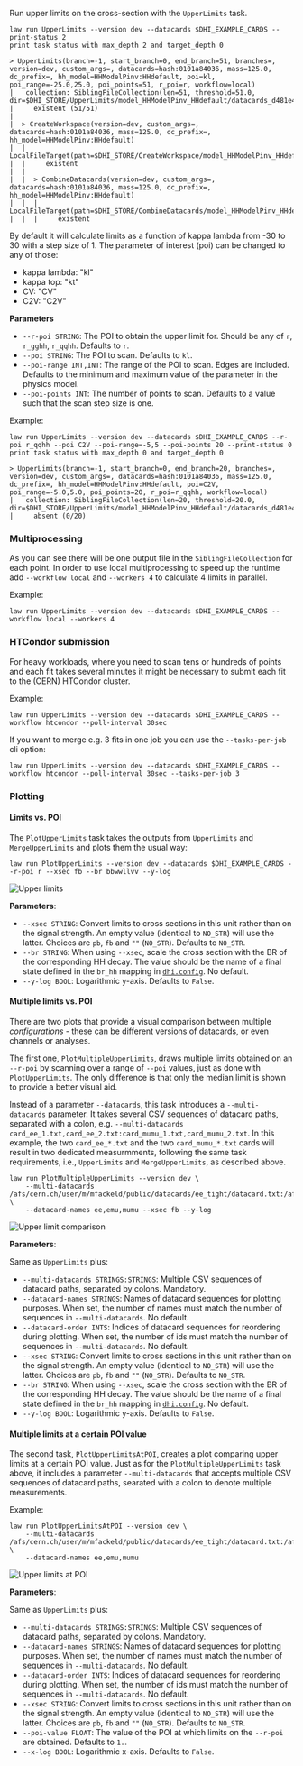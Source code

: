 Run upper limits on the cross-section with the `UpperLimits` task.

```shell hl_lines="1"
law run UpperLimits --version dev --datacards $DHI_EXAMPLE_CARDS --print-status 2
print task status with max_depth 2 and target_depth 0

> UpperLimits(branch=-1, start_branch=0, end_branch=51, branches=, version=dev, custom_args=, datacards=hash:0101a84036, mass=125.0, dc_prefix=, hh_model=HHModelPinv:HHdefault, poi=kl, poi_range=-25.0,25.0, poi_points=51, r_poi=r, workflow=local)
|   collection: SiblingFileCollection(len=51, threshold=51.0, dir=$DHI_STORE/UpperLimits/model_HHModelPinv_HHdefault/datacards_d481e43b9e/m125.0/r__kl/dev)
|     existent (51/51)
|
|  > CreateWorkspace(version=dev, custom_args=, datacards=hash:0101a84036, mass=125.0, dc_prefix=, hh_model=HHModelPinv:HHdefault)
|  |   LocalFileTarget(path=$DHI_STORE/CreateWorkspace/model_HHModelPinv_HHdefault/datacards_d481e43b9e/m125.0/dev/workspace.root)
|  |     existent
|  |
|  |  > CombineDatacards(version=dev, custom_args=, datacards=hash:0101a84036, mass=125.0, dc_prefix=, hh_model=HHModelPinv:HHdefault)
|  |  |   LocalFileTarget(path=$DHI_STORE/CombineDatacards/model_HHModelPinv_HHdefault/datacards_d481e43b9e/m125.0/dev/datacard.txt)
|  |  |     existent
```
By default it will calculate limits as a function of kappa lambda from -30 to 30 with a step size of 1.
The parameter of interest (poi) can be changed to any of those:

- kappa lambda: "kl"
- kappa top: "kt"
- CV: "CV"
- C2V: "C2V"

**Parameters**

- `--r-poi STRING`: The POI to obtain the upper limit for. Should be any of `r`, `r_gghh`, `r_qqhh`. Defaults to `r`.
- `--poi STRING`: The POI to scan. Defaults to `kl`.
- `--poi-range INT,INT`: The range of the POI to scan. Edges are included. Defaults to the minimum and maximum value of the parameter in the physics model.
- `--poi-points INT`: The number of points to scan. Defaults to a value such that the scan step size is one.

Example:

```shell hl_lines="1"
law run UpperLimits --version dev --datacards $DHI_EXAMPLE_CARDS --r-poi r_qqhh --poi C2V --poi-range=-5,5 --poi-points 20 --print-status 0
print task status with max_depth 0 and target_depth 0

> UpperLimits(branch=-1, start_branch=0, end_branch=20, branches=, version=dev, custom_args=, datacards=hash:0101a84036, mass=125.0, dc_prefix=, hh_model=HHModelPinv:HHdefault, poi=C2V, poi_range=-5.0,5.0, poi_points=20, r_poi=r_qqhh, workflow=local)
|   collection: SiblingFileCollection(len=20, threshold=20.0, dir=$DHI_STORE/UpperLimits/model_HHModelPinv_HHdefault/datacards_d481e43b9e/m125.0/r_qqhh__C2V/dev)
|     absent (0/20)
```


### Multiprocessing

As you can see there will be one output file in the `SiblingFileCollection` for each point. In order to use local multiprocessing to speed up the runtime add `--workflow local` and `--workers 4` to calculate 4 limits in parallel.

Example:

```shell hl_lines="1"
law run UpperLimits --version dev --datacards $DHI_EXAMPLE_CARDS --workflow local --workers 4
```


### HTCondor submission

For heavy workloads, where you need to scan tens or hundreds of points and each fit takes several minutes it might be necessary to submit each fit to the (CERN) HTCondor cluster.

Example:

```shell hl_lines="1"
law run UpperLimits --version dev --datacards $DHI_EXAMPLE_CARDS --workflow htcondor --poll-interval 30sec
```

If you want to merge e.g. 3 fits in one job you can use the `--tasks-per-job` cli option:

```shell hl_lines="1"
law run UpperLimits --version dev --datacards $DHI_EXAMPLE_CARDS --workflow htcondor --poll-interval 30sec --tasks-per-job 3
```


### Plotting

#### Limits vs. POI

The `PlotUpperLimits` task takes the outputs from `UpperLimits` and `MergeUpperLimits` and plots them the usual way:

```shell hl_lines="1"
law run PlotUpperLimits --version dev --datacards $DHI_EXAMPLE_CARDS --r-poi r --xsec fb --br bbwwllvv --y-log
```

![Upper limits](../images/limits__r__kl_n51_-25.0_25.0__fb_bbwwllvv_log.png)


**Parameters**:

- `--xsec STRING`: Convert limits to cross sections in this unit rather than on the signal strength. An empty value (identical to `NO_STR`) will use the latter. Choices are `pb`, `fb` and `""` (`NO_STR`). Defaults to `NO_STR`.
- `--br STRING`: When using `--xsec`, scale the cross section with the BR of the corresponding HH decay. The value should be the name of a final state defined in the `br_hh` mapping in [`dhi.config`](https://gitlab.cern.ch/hh/tools/inference/-/blob/master/dhi/config.py). No default.
- `--y-log BOOL`: Logarithmic y-axis. Defaults to `False`.


#### Multiple limits vs. POI

There are two plots that provide a visual comparison between multiple *configurations* - these can be different versions of datacards, or even channels or analyses.

The first one, `PlotMultipleUpperLimits`, draws multiple limits obtained on an `--r-poi` by scanning over a range of `--poi` values, just as done with `PlotUpperLimits`.
The only difference is that only the median limit is shown to provide a better visual aid.

Instead of a parameter `--datacards`, this task introduces a `--multi-datacards` parameter.
It takes several CSV sequences of datacard paths, separated with a colon, e.g. `--multi-datacards card_ee_1.txt,card_ee_2.txt:card_mumu_1.txt,card_mumu_2.txt`.
In this example, the two `card_ee_*.txt` and the two `card_mumu_*.txt` cards will result in two dedicated measurmments, following the same task requirements, i.e., `UpperLimits` and `MergeUpperLimits`, as described above.

```shell hl_lines="1-3"
law run PlotMultipleUpperLimits --version dev \
    --multi-datacards /afs/cern.ch/user/m/mfackeld/public/datacards/ee_tight/datacard.txt:/afs/cern.ch/user/m/mfackeld/public/datacards/emu_tight/datacard.txt:/afs/cern.ch/user/m/mfackeld/public/datacards/mumu_tight/datacard.txt \
    --datacard-names ee,emu,mumu --xsec fb --y-log
```

![Upper limit comparison](../images/multilimits__r__kl_n51_-25.0_25.0__fb_log.png)

**Parameters**:

Same as `UpperLimits` plus:

- `--multi-datacards STRINGS:STRINGS`: Multiple CSV sequences of datacard paths, separated by colons. Mandatory.
- `--datacard-names STRINGS`: Names of datacard sequences for plotting purposes. When set, the number of names must match the number of sequences in `--multi-datacards`. No default.
- `--datacard-order INTS`: Indices of datacard sequences for reordering during plotting. When set, the number of ids must match the number of sequences in `--multi-datacards`. No default.
- `--xsec STRING`: Convert limits to cross sections in this unit rather than on the signal strength. An empty value (identical to `NO_STR`) will use the latter. Choices are `pb`, `fb` and `""` (`NO_STR`). Defaults to `NO_STR`.
- `--br STRING`: When using `--xsec`, scale the cross section with the BR of the corresponding HH decay. The value should be the name of a final state defined in the `br_hh` mapping in [`dhi.config`](https://gitlab.cern.ch/hh/tools/inference/-/blob/master/dhi/config.py). No default.
- `--y-log BOOL`: Logarithmic y-axis. Defaults to `False`.


#### Multiple limits at a certain POI value

The second task, `PlotUpperLimitsAtPOI`, creates a plot comparing upper limits at a certain POI value.
Just as for the `PlotMultipleUpperLimits` task above, it includes a parameter `--multi-datacards` that accepts multiple CSV sequences of datacard paths, searated with a colon to denote multiple measurements.

Example:

```shell hl_lines="1-3"
law run PlotUpperLimitsAtPOI --version dev \
    --multi-datacards /afs/cern.ch/user/m/mfackeld/public/datacards/ee_tight/datacard.txt:/afs/cern.ch/user/m/mfackeld/public/datacards/emu_tight/datacard.txt:/afs/cern.ch/user/m/mfackeld/public/datacards/mumu_tight/datacard.txt \
    --datacard-names ee,emu,mumu
```

![Upper limits at POI](../images/limitatpoi__r__kl_1.0.png)

**Parameters**:

Same as `UpperLimits` plus:

- `--multi-datacards STRINGS:STRINGS`: Multiple CSV sequences of datacard paths, separated by colons. Mandatory.
- `--datacard-names STRINGS`: Names of datacard sequences for plotting purposes. When set, the number of names must match the number of sequences in `--multi-datacards`. No default.
- `--datacard-order INTS`: Indices of datacard sequences for reordering during plotting. When set, the number of ids must match the number of sequences in `--multi-datacards`. No default.
- `--xsec STRING`: Convert limits to cross sections in this unit rather than on the signal strength. An empty value (identical to `NO_STR`) will use the latter. Choices are `pb`, `fb` and `""` (`NO_STR`). Defaults to `NO_STR`.
- `--poi-value FLOAT`: The value of the POI at which limits on the `--r-poi` are obtained. Defaults to `1.`.
- `--x-log BOOL`: Logarithmic x-axis. Defaults to `False`.
